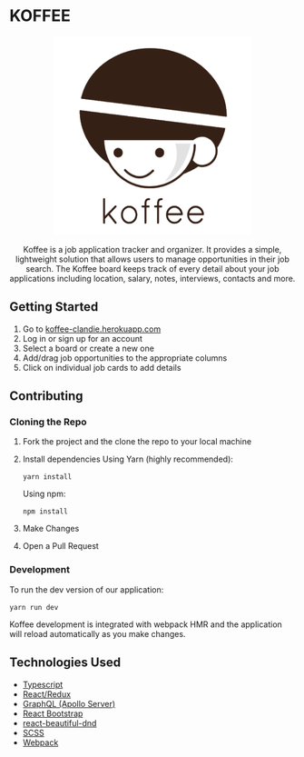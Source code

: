 # KOFFEE
<p align="center">
<img width="350" height="350"src="https://github.com/clandie/clandie/blob/master/client/assets/full-logo.png">
</p>

<p align="center">
Koffee is a job application tracker and organizer. It provides a simple, lightweight solution that allows users to manage opportunities in their job search. The Koffee board keeps track of every detail about your job applications including location, salary, notes, interviews, contacts and more.
</p>

## Getting Started

1. Go to [koffee-clandie.herokuapp.com](https://koffee-clandie.herokuapp.com/)
2. Log in or sign up for an account
3. Select a board or create a new one
4. Add/drag job opportunities to the appropriate columns
5. Click on individual job cards to add details


## Contributing

### Cloning the Repo
1. Fork the project and the clone the repo to your local machine
2. Install dependencies
   Using Yarn (highly recommended):
   ```
   yarn install
   ```

   Using npm:
   ```
   npm install
   ```

3. Make Changes
4. Open a Pull Request

### Development
To run the dev version of our application:
```
yarn run dev
```
Koffee development is integrated with webpack HMR and the application will reload automatically as you make changes.


## Technologies Used

- [Typescript](https://www.typescriptlang.org/)
- [React/Redux](https://react-redux.js.org/)
- [GraphQL (Apollo Server)](https://www.apollographql.com/docs/)
- [React Bootstrap](https://react-bootstrap.github.io/)
- [react-beautiful-dnd](https://github.com/atlassian/react-beautiful-dnd)
- [SCSS](https://sass-lang.com/)
- [Webpack](https://webpack.js.org/)

